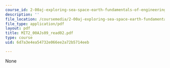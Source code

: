 ```yaml
---
course_id: 2-00aj-exploring-sea-space-earth-fundamentals-of-engineering-design-spring-2009
description: ''
file_location: /coursemedia/2-00aj-exploring-sea-space-earth-fundamentals-of-engineering-design-spring-2009/6d7a3e4ea54732e066ee2a72b5714eeb_MIT2_00AJs09_read02.pdf
file_type: application/pdf
layout: pdf
title: MIT2_00AJs09_read02.pdf
type: course
uid: 6d7a3e4ea54732e066ee2a72b5714eeb

---
```

None